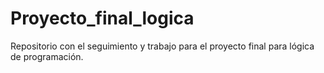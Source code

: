 # Proyecto_final_logica
Repositorio con el seguimiento y trabajo para el proyecto final para lógica de programación.
